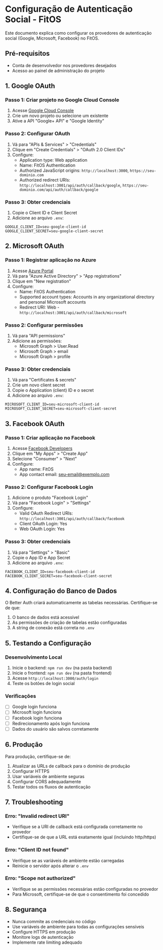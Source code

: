 # Configuração de Autenticação Social - FitOS

Este documento explica como configurar os provedores de autenticação social (Google, Microsoft, Facebook) no FitOS.

## Pré-requisitos

- Conta de desenvolvedor nos provedores desejados
- Acesso ao painel de administração do projeto

## 1. Google OAuth

### Passo 1: Criar projeto no Google Cloud Console
1. Acesse [Google Cloud Console](https://console.cloud.google.com/)
2. Crie um novo projeto ou selecione um existente
3. Ative a API "Google+ API" e "Google Identity"

### Passo 2: Configurar OAuth
1. Vá para "APIs & Services" > "Credentials"
2. Clique em "Create Credentials" > "OAuth 2.0 Client IDs"
3. Configure:
   - Application type: Web application
   - Name: FitOS Authentication
   - Authorized JavaScript origins: `http://localhost:3000`, `https://seu-dominio.com`
   - Authorized redirect URIs: `http://localhost:3001/api/auth/callback/google`, `https://seu-dominio.com/api/auth/callback/google`

### Passo 3: Obter credenciais
1. Copie o Client ID e Client Secret
2. Adicione ao arquivo `.env`:
```env
GOOGLE_CLIENT_ID=seu-google-client-id
GOOGLE_CLIENT_SECRET=seu-google-client-secret
```

## 2. Microsoft OAuth

### Passo 1: Registrar aplicação no Azure
1. Acesse [Azure Portal](https://portal.azure.com/)
2. Vá para "Azure Active Directory" > "App registrations"
3. Clique em "New registration"
4. Configure:
   - Name: FitOS Authentication
   - Supported account types: Accounts in any organizational directory and personal Microsoft accounts
   - Redirect URI: Web - `http://localhost:3001/api/auth/callback/microsoft`

### Passo 2: Configurar permissões
1. Vá para "API permissions"
2. Adicione as permissões:
   - Microsoft Graph > User.Read
   - Microsoft Graph > email
   - Microsoft Graph > profile

### Passo 3: Obter credenciais
1. Vá para "Certificates & secrets"
2. Crie um novo client secret
3. Copie o Application (client) ID e o secret
4. Adicione ao arquivo `.env`:
```env
MICROSOFT_CLIENT_ID=seu-microsoft-client-id
MICROSOFT_CLIENT_SECRET=seu-microsoft-client-secret
```

## 3. Facebook OAuth

### Passo 1: Criar aplicação no Facebook
1. Acesse [Facebook Developers](https://developers.facebook.com/)
2. Clique em "My Apps" > "Create App"
3. Selecione "Consumer" > "Next"
4. Configure:
   - App name: FitOS
   - App contact email: seu-email@exemplo.com

### Passo 2: Configurar Facebook Login
1. Adicione o produto "Facebook Login"
2. Vá para "Facebook Login" > "Settings"
3. Configure:
   - Valid OAuth Redirect URIs: `http://localhost:3001/api/auth/callback/facebook`
   - Client OAuth Login: Yes
   - Web OAuth Login: Yes

### Passo 3: Obter credenciais
1. Vá para "Settings" > "Basic"
2. Copie o App ID e App Secret
3. Adicione ao arquivo `.env`:
```env
FACEBOOK_CLIENT_ID=seu-facebook-client-id
FACEBOOK_CLIENT_SECRET=seu-facebook-client-secret
```

## 4. Configuração do Banco de Dados

O Better Auth criará automaticamente as tabelas necessárias. Certifique-se de que:

1. O banco de dados está acessível
2. As permissões de criação de tabelas estão configuradas
3. A string de conexão está correta no `.env`

## 5. Testando a Configuração

### Desenvolvimento Local
1. Inicie o backend: `npm run dev` (na pasta backend)
2. Inicie o frontend: `npm run dev` (na pasta frontend)
3. Acesse `http://localhost:3000/auth/login`
4. Teste os botões de login social

### Verificações
- [ ] Google login funciona
- [ ] Microsoft login funciona
- [ ] Facebook login funciona
- [ ] Redirecionamento após login funciona
- [ ] Dados do usuário são salvos corretamente

## 6. Produção

Para produção, certifique-se de:

1. Atualizar as URLs de callback para o domínio de produção
2. Configurar HTTPS
3. Usar variáveis de ambiente seguras
4. Configurar CORS adequadamente
5. Testar todos os fluxos de autenticação

## 7. Troubleshooting

### Erro: "Invalid redirect URI"
- Verifique se a URI de callback está configurada corretamente no provedor
- Certifique-se de que a URL está exatamente igual (incluindo http/https)

### Erro: "Client ID not found"
- Verifique se as variáveis de ambiente estão carregadas
- Reinicie o servidor após alterar o `.env`

### Erro: "Scope not authorized"
- Verifique se as permissões necessárias estão configuradas no provedor
- Para Microsoft, certifique-se de que o consentimento foi concedido

## 8. Segurança

- Nunca commite as credenciais no código
- Use variáveis de ambiente para todas as configurações sensíveis
- Configure HTTPS em produção
- Monitore logs de autenticação
- Implemente rate limiting adequado





